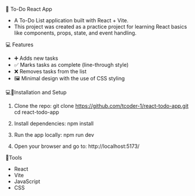 📝 To-Do React App
- A To-Do List application built with React + Vite.
- This project was created as a practice project for learning React basics like components, props, state, and event handling.

💻 Features
- ➕ Adds new tasks
- ✅ Marks tasks as complete (line-through style)
- ❌ Removes tasks from the list
- 🖼️ Minimal design with the use of CSS styling  

💻🔨Installation and Setup
1. Clone the repo:
        git clone https://github.com/tcoder-1/react-todo-app.git
        cd react-todo-app   

2. Install dependencies:
        npm install
        
3. Run the app locally:
        npm run dev
        
4. Open your browser and go to:
        http://localhost:5173/

🔨Tools
- React
- Vite
- JavaScript
- CSS